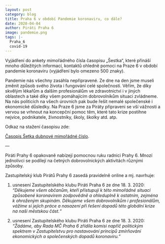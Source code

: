 ```yaml
---
layout: post
category: blog
title: Praha 6 v období Pandemie koronaviru, co dále?
date: 2020-04-04
author: Piráti Praha 6
image: pandemie.png
tags: |-
  Praha_6
  covid-19
---
```

Vyjádření do ankety mimořádného čísla časopisu „Šestka“, které přináší mnoho důležitých informací, kontaktů ohledně pomoci na Praze 6 v období pandemie koronaviru (vyjádření bylo omezeno 500 znaky).

Pandemie nás všechny zasáhla nepřipravené. Ze dne na den jsme museli změnit způsob svého života i fungování celé společnosti. Věřím, že díky skvělým lékařům a dalším profesionálům ve zdravotnictví i v jiných oblastech a také díky všem pomáhajícím dobrovolníkům situaci zvládneme. Na nás politicích na všech úrovních pak bude řešit nemalé společenské i ekonomické důsledky. Na Praze 6 jsme za Piráty připraveni se vší vážnosti a vervou se vrhnout na koncepční pomoc těm, které tato krize postihne nejvíce, podnikatele, živnostníky, školy, školky atd. atp.

Odkaz na stažení časopisu zde:

[Časopis Šetka dubnové mimořádné číslo](https://www.praha6.cz/system/file.php?File=f2025_177.pdf).

—

Piráti Prahy 6 opakovaně nabízejí pomocnou ruku radnici Prahy 6. Mnozí jednolivci se podílejí na četných dobrovolnických aktivitách různými způsoby.

Zastupitelský klub Pirátů Prahy 6 zasedá pravidelně online a mj. navrhuje:

1. usnesení Zastupitelského klubu Piráti Praha 6 ze dne 18. 3. 2020:
_“Děkujeme všem občanům, kteří přistupují k této mimořádné situaci způsobené koronavirem zodpovědně a ohleduplně k ostatním, zejména k ohroženým skupinám. Děkujeme všem dobrovolníkům i profesionálům, vážíme si jejich práce a nasazení při řešení dopadů této globální krize na naši městskou část.“_

2. usnesení Zastupitelského klubu Piráti Praha 6 ze dne 18. 3. 2020:
_“Žádáme, aby Rada MČ Praha 6 zřídila komisi napříč politickým spektrem v Zastupitelstvu pro nastavování principů zmírňování ekonomických a společenských dopadů koronaviru.”_
